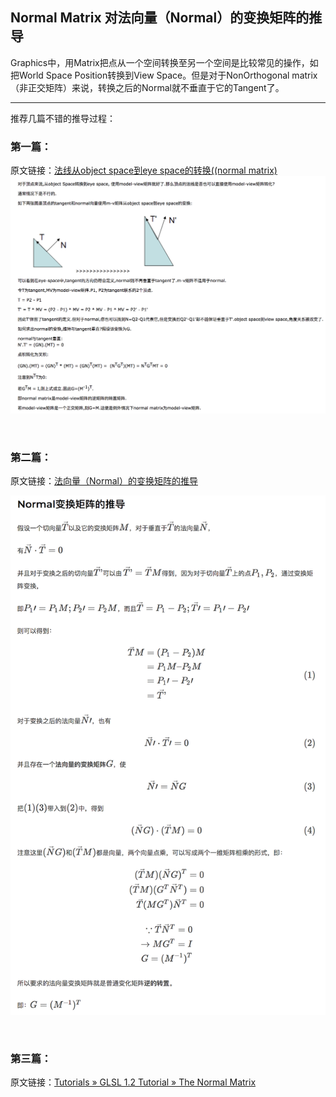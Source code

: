 ## Normal Matrix 对法向量（Normal）的变换矩阵的推导

Graphics中，用Matrix把点从一个空间转换至另一个空间是比较常见的操作，如把World Space Position转换到View Space。但是对于NonOrthogonal matrix（非正交矩阵）来说，转换之后的Normal就不垂直于它的Tangent了。

-----

推荐几篇不错的推导过程：

### 第一篇：

原文链接：[法线从object space到eye space的转换((normal matrix)](http://www.cnblogs.com/flytrace/p/3379816.html)
![SaveImage/normal_matrix_objectspace2eyespace.png](SaveImage/normal_matrix_objectspace2eyespace.png)

<br>

### 第二篇：

原文链接：[法向量（Normal）的变换矩阵的推导](https://www.nigauri.co/%E6%B3%95%E5%90%91%E9%87%8F%EF%BC%88normal%EF%BC%89%E7%9A%84%E5%8F%98%E6%8D%A2%E7%9F%A9%E9%98%B5%E7%9A%84%E6%8E%A8%E5%AF%BC/)

![SaveImage/Normal_Matrix.png](SaveImage/Normal_Matrix.png)

<br>

### 第三篇：

原文链接：[Tutorials » GLSL 1.2 Tutorial » The Normal Matrix](http://www.lighthouse3d.com/tutorials/glsl-12-tutorial/the-normal-matrix/)